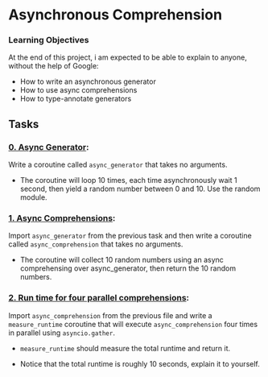 # Asynchronous Comprehension

### Learning Objectives

At the end of this project, i am expected to be able to explain to anyone, without the help of Google:

- How to write an asynchronous generator
- How to use async comprehensions
- How to type-annotate generators

## Tasks

### [0. Async Generator](./0-async_generator.py):
Write a coroutine called `async_generator` that takes no arguments.

- The coroutine will loop 10 times, each time asynchronously wait 1 second, then yield a random number between 0 and 10. Use the random module.

### [1. Async Comprehensions](./1-async_comprehension.py):
Import `async_generator` from the previous task and then write a coroutine called `async_comprehension` that takes no arguments.

- The coroutine will collect 10 random numbers using an async comprehensing over async_generator, then return the 10 random numbers.

### [2. Run time for four parallel comprehensions](./2-measure_runtime.py):
Import `async_comprehension` from the previous file and write a `measure_runtime` coroutine that will execute `async_comprehension` four times in parallel using `asyncio.gather`.

- `measure_runtime` should measure the total runtime and return it.

- Notice that the total runtime is roughly 10 seconds, explain it to yourself.
